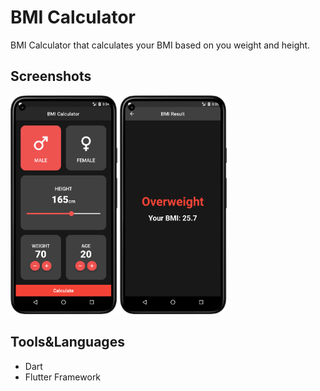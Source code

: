 # BMI Calculator

BMI Calculator that calculates your BMI based on you weight and height.

## Screenshots
<img src="/screenshots/Screenshot_20230304_033453.png" height="350">  <img src="/screenshots/Screenshot_20230304_033542.png" height="350">

## Tools&Languages
- Dart
- Flutter Framework
